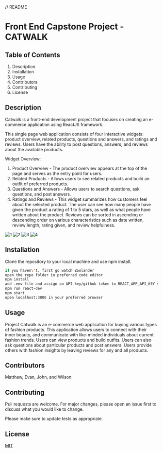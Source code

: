 // README

# Front End Capstone Project - CATWALK

## Table of Contents
  1. Description
  2. Installation
  3. Usage
  4. Contributors
  5. Contributing
  6. License

## Description

Catwalk is a front-end development project that focuses on creating an e-commerce application using ReactJS framework.

This single page web application consists of four interactive widgets: product overview, related products, questions and answers, and ratings and reviews. Users have the ability to post questions, answers, and reviews about the available products. 

Widget Overview:
  1. Product Overview - The product overview appears at the top of the page and serves as the entry point for users. 
  2. Related Products - Allows users to see related products and build an outfit of preferred products.
  3. Questions and Answers - Allows users to search questions, ask questions, and post answers.
  4. Ratings and Reviews - This widget summarizes how customers feel about the selected product. The user can see how many people have given the product a rating of 1 to 5 stars, as well as what people have written about the product. Reviews can be sorted in ascending or descending order on various characteristics such as date written, review length, rating given, and review helpfulness. 

![1](https://user-images.githubusercontent.com/59815226/147178143-831987d6-2b39-4db9-b34b-8545e6cd5b7d.png)
![2](https://user-images.githubusercontent.com/59815226/147178145-16fd8c8b-28d8-4cf9-9d4e-4ff3afd58321.png)
![3](https://user-images.githubusercontent.com/59815226/147178151-a5eb9879-bcfc-4b85-947b-276dc47fb0db.png)
![4](https://user-images.githubusercontent.com/59815226/147178159-2087001b-a959-44c0-a112-67b4ff0730f2.png)


## Installation

Clone the repository to your local machine and use npm install.

```bash
if you haven\'t, first go watch Zoolander
open the repo folder in preferred code editor
npm install
add .env file and assign an API key/github token to REACT_APP_API_KEY variable
npm run react-dev
npm start
open localhost:3000 in your preferred browser
```

## Usage

Project Catwalk is an e-commerce web application for buying various types of fashion products.  This application allows users to connect with their inner beauty, and communicate with like-minded individuals about current fashion trends.  Users can view products and build outfits. Users can also ask questions about particular products and post answers.  Users provide others with fashion insights by leaving reviews for any and all products.

## Contributors

Matthew, Evan, John, and Wilson

## Contributing
Pull requests are welcome. For major changes, please open an issue first to discuss what you would like to change.

Please make sure to update tests as appropriate.

## License
[MIT](https://choosealicense.com/licenses/mit/)
